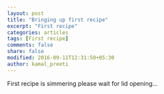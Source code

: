 ```yaml
---
layout: post
title: "Bringing up first recipe"
excerpt: "First recipe"
categories: articles
tags: [First recipe]
comments: false
share: false
modified: 2016-09-11T12:31:50+05:30
author: kamal_preeti
---
```


First recipe is simmering please wait for lid opening...